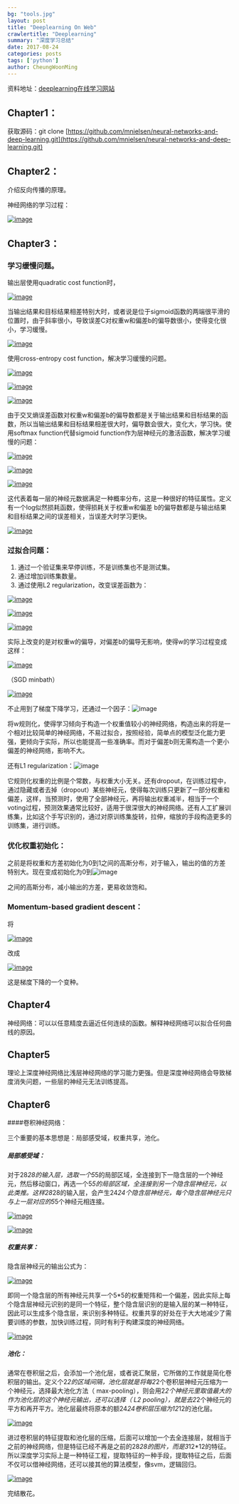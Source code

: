 ```yaml
---
bg: "tools.jpg"
layout: post
title: "Deeplearning On Web"
crawlertitle: "Deeplearning"
summary: "深度学习总结"
date: 2017-08-24
categories: posts
tags: ['python']
author: CheungWoonMing
---
```




资料地址：[deeplearning在线学习网站](http://neuralnetworksanddeeplearning.com)

## Chapter1：

获取源码：git clone [https://github.com/mnielsen/neural-networks-and-deep-learning.git](https://github.com/mnielsen/neural-networks-and-deep-learning.git)



## Chapter2：

介绍反向传播的原理。

神经网络的学习过程：

[![image]({{site.images}}/2017-08-24/chapter2-1.png)]({{site.images}}/2017-08-24/chapter2-1.png)

## Chapter3：

### 学习缓慢问题。

输出层使用quadratic cost function时，

[![image]({{site.images}}/2017-08-24/chapter3-1.png)]({{site.images}}/2017-08-24/chapter3-1.png)

当输出结果和目标结果相差特别大时，或者说是位于sigmoid函数的两端很平滑的位置时，由于斜率很小，导致误差C对权重w和偏差b的偏导数很小，使得变化很小，学习缓慢。

[![image]({{site.images}}/2017-08-24/chapter3-2.png)]({{site.images}}/2017-08-24/chapter3-2.png)

使用cross-entropy cost function，解决学习缓慢的问题。

[![image]({{site.images}}/2017-08-24/chapter3-3.png)]({{site.images}}/2017-08-24/chapter3-3.png)

[![image]({{site.images}}/2017-08-24/chapter3-4.png)]({{site.images}}/2017-08-24/chapter3-4.png)

[![image]({{site.images}}/2017-08-24/chapter3-5.png)]({{site.images}}/2017-08-24/chapter3-5.png)

由于交叉熵误差函数对权重w和偏差b的偏导数都是关于输出结果和目标结果的函数，所以当输出结果和目标结果相差很大时，偏导数会很大，变化大，学习快。使用softmax function代替sigmoid function作为层神经元的激活函数，解决学习缓慢的问题：

[![image]({{site.images}}/2017-08-24/chapter3-6.png)]({{site.images}}/2017-08-24/chapter3-6.png)

[![image]({{site.images}}/2017-08-24/chapter3-7.png)]({{site.images}}/2017-08-24/chapter3-7.png)

[![image]({{site.images}}/2017-08-24/chapter3-8.png)]({{site.images}}/2017-08-24/chapter3-8.png)

这代表着每一层的神经元数据满足一种概率分布，这是一种很好的特征属性。定义有一个log似然损耗函数，使得损耗关于权重w和偏差 b的偏导数都是与输出结果和目标结果之间的误差相关，当误差大时学习更快。

[![image]({{site.images}}/2017-08-24/chapter3-9.png)]({{site.images}}/2017-08-24/chapter3-9.png)

### 过拟合问题：

1. 通过一个验证集来早停训练，不是训练集也不是测试集。
2. 通过增加训练集数量。
3. 通过使用L2 regularization，改变误差函数为：

[![image]({{site.images}}/2017-08-24/chapter3-10.png)]({{site.images}}/2017-08-24/chapter3-10.png)

[![image]({{site.images}}/2017-08-24/chapter3-11.png)]({{site.images}}/2017-08-24/chapter3-11.png)

[![image]({{site.images}}/2017-08-24/chapter3-12.png)]({{site.images}}/2017-08-24/chapter3-12.png)

实际上改变的是对权重w的偏导，对偏差b的偏导无影响，使得w的学习过程变成这样：

[![image]({{site.images}}/2017-08-24/chapter3-13.png)]({{site.images}}/2017-08-24/chapter3-13.png)

（SGD minbath）

[![image]({{site.images}}/2017-08-24/chapter3-14.png)]({{site.images}}/2017-08-24/chapter3-14.png)

不止用到了梯度下降学习，还通过一个因子：![image]({{site.images}}/2017-08-24/chapter3-15.png)

将w规则化，使得学习倾向于构造一个权重值较小的神经网络，构造出来的将是一个相对比较简单的神经网络，不易过拟合，按照经验，简单点的模型泛化能力更强，更倾向于实际，所以也能提高一些准确率。而对于偏差b则无需构造一个更小偏差的神经网络，影响不大。

还有L1 regularization：![image]({{site.images}}/2017-08-24/chapter3-16.png)

它规则化权重的比例是个常数，与权重大小无关。还有dropout，在训练过程中，通过隐藏或者去掉（dropout）某些神经元，使得每次训练只更新了一部分权重和偏差，这样，当预测时，使用了全部神经元，再将输出权重减半，相当于一个voting过程，预测效果通常比较好，适用于很深很大的神经网络。还有人工扩展训练集，比如这个手写识别的，通过对原训练集旋转，拉伸，缩放的手段构造更多的训练集，进行训练。

### 优化权重初始化：

之前是将权重和方差初始化为0到1之间的高斯分布，对于输入，输出的值的方差特别大。现在变成初始化为0到![image]({{site.images}}/2017-08-24/chapter3-17.png)

之间的高斯分布，减小输出的方差，更易收敛饱和。

### Momentum-based gradient descent：

将

[![image]({{site.images}}/2017-08-24/chapter3-18.png)]({{site.images}}/2017-08-24/chapter3-18.png)

改成

[![image]({{site.images}}/2017-08-24/chapter3-19.png)]({{site.images}}/2017-08-24/chapter3-19.png)

这是梯度下降的一个变种。



## Chapter4

神经网络：可以以任意精度去逼近任何连续的函数。解释神经网络可以拟合任何曲线的原因。

## Chapter5

理论上深度神经网络比浅层神经网络的学习能力更强。但是深度神经网络会导致梯度消失问题，一些层的神经元无法训练提高。

## Chapter6

####卷积神经网络：

三个重要的基本思想是：局部感受域，权重共享，池化。

##### 局部感受域：

对于28*28的输入层，选取一个5*5的局部区域，全连接到下一隐含层的一个神经元，然后移动窗口，再选一个5*5的局部区域，全连接到另一个隐含层神经元，以此类推。这样28*28的输入层，会产生24*24个隐含层神经元，每个隐含层神经元只与上一层对应的5*5个神经元相连接。

[![image]({{site.images}}/2017-08-24/chapter6-1.png)]({{site.images}}/2017-08-24/chapter6-1.png)

[![image]({{site.images}}/2017-08-24/chapter6-2.png)]({{site.images}}/2017-08-24/chapter6-2.png)

##### 权重共享：

隐含层神经元的输出公式为：

[![image]({{site.images}}/2017-08-24/chapter6-3.png)]({{site.images}}/2017-08-24/chapter6-3.png)

即同一个隐含层的所有神经元共享一个5*5的权重矩阵和一个偏差，因此实际上每个隐含层神经元识别的是同一个特征，整个隐含层识别的是输入层的某一种特征，因此可以生成多个隐含层，来识别多种特征。权重共享的好处在于大大地减少了需要训练的参数，加快训练过程，同时有利于构建深度的神经网络。

[![image]({{site.images}}/2017-08-24/chapter6-4.png)]({{site.images}}/2017-08-24/chapter6-4.png)

##### 池化：

通常在卷积层之后，会添加一个池化层，或者说汇聚层，它所做的工作就是简化卷积层的输出。定义个2*2的区域间隔，池化层就是将每2*2个卷积层神经元压缩为一个神经元，选择最大池化方法（ max-pooling），则会用2*2个神经元里取值最大的作为池化层的这个神经元输出，还可以选择（ L2 pooling），就是去2*2个神经元的平方和再开平方。池化层最终将原本的额24*24卷积层压缩为12*12的池化层。

[![image]({{site.images}}/2017-08-24/chapter6-5.png)]({{site.images}}/2017-08-24/chapter6-5.png)

进过卷积层的特征提取和池化层的压缩，后面可以增加一个去全连接层，就相当于之前的神经网络，但是特征已经不再是之前的28*28的图片，而是3*12*12的特征。 所以深度学习实际上是一种特征工程，提取特征的一种手段，提取特征之后，后面不仅可以借神经网络，还可以接其他的算法模型，像svm，逻辑回归。

[![image]({{site.images}}/2017-08-24/chapter6-6.png)]({{site.images}}/2017-08-24/chapter6-6.png)



完结散花。